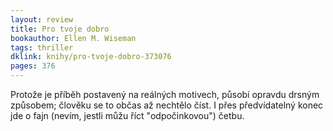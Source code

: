 ```yaml
---
layout: review
title: Pro tvoje dobro
bookauthor: Ellen M. Wiseman
tags: thriller
dklink: knihy/pro-tvoje-dobro-373076
pages: 376
---
```


Protože je příběh postavený na reálných motivech, působí opravdu drsným způsobem; člověku se to občas až nechtělo číst. I přes předvídatelný konec jde o fajn (nevím, jestli můžu říct "odpočinkovou") četbu.